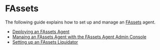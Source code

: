 # FAssets

The following guide explains how to set up and manage an [FAssets](../../tech/fassets/index.md) agent.

* [Deploying an FAssets Agent](./deploying-agent.md)
* [Manaing an FAssets Agent with the FAssets Agent Admin Console](./managing-agent.md)
* [Setting up an FAssets Liquidator](./liquidator.md)
